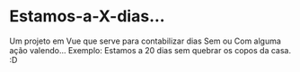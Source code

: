 # Estamos-a-X-dias...
Um projeto em Vue que serve para contabilizar dias Sem ou Com  alguma ação valendo... Exemplo: Estamos a 20 dias sem quebrar os copos da casa. :D 
